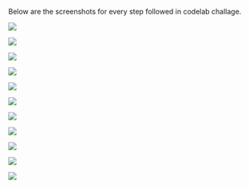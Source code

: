 


Below are the screenshots for every step followed in codelab challage.

![](app/src/main/res/drawable/screenshot_1.png)

![](app/src/main/res/drawable/screenshot_2.png)

![](app/src/main/res/drawable/screenshot_3.png)

![](app/src/main/res/drawable/screenshot_4.png)

![](app/src/main/res/drawable/screenshot_5.png)

![](app/src/main/res/drawable/screenshot_6.png)

![](app/src/main/res/drawable/screenshot_7.png)

![](app/src/main/res/drawable/screenshot_8.png)

![](app/src/main/res/drawable/screenshot_9.png)

![](app/src/main/res/drawable/screenshot_10.png)

![](app/src/main/res/drawable/screenshot_11.png)
